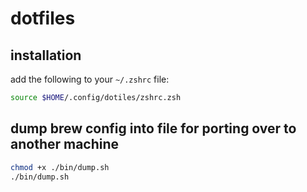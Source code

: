 # dotfiles

## installation

add the following to your `~/.zshrc` file:

```sh
source $HOME/.config/dotiles/zshrc.zsh
```

## dump brew config into file for porting over to another machine

```sh
chmod +x ./bin/dump.sh
./bin/dump.sh
```
